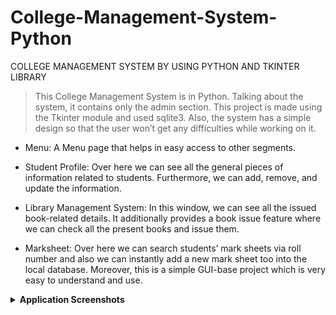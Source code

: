 # College-Management-System-Python
COLLEGE MANAGEMENT SYSTEM BY USING PYTHON AND TKINTER LIBRARY

>This College Management System is in Python. Talking about the system, it contains only the admin section. This project is made using the Tkinter module and used sqlite3. Also, the system has a simple design so that the user won’t get any difficulties while working on it.

- Menu: A Menu page that helps in easy access to other segments.

- Student Profile: Over here we can see all the general pieces of information related to students. Furthermore, we can add, remove, and update the information.

- Library Management System: In this window, we can see all the issued book-related details. It additionally provides a book issue feature where we can check all the present books and issue them.

- Marksheet: Over here we can search students’ mark sheets via roll number and also we can instantly add a new mark sheet too into the local database.
Moreover, this is a simple GUI-base project which is very easy to understand and use.

<details>
  <summary markdown="span"><b>Application Screenshots</b></summary>

<a href="https://ibb.co/RTFFKt2"><img src="https://i.ibb.co/b500VY1/Screenshot-from-2021-08-23-21-40-49.png" alt="Screenshot-from-2021-08-23-21-40-49" border="0"></a>
<a href="https://ibb.co/Nm7D08D"><img src="https://i.ibb.co/D8LcBxc/Screenshot-from-2021-08-23-21-45-49.png" alt="Screenshot-from-2021-08-23-21-45-49" border="0"></a>
<a href="https://ibb.co/kV7LG2D"><img src="https://i.ibb.co/4wqbFRS/Screenshot-from-2021-08-23-22-09-35.png" alt="Screenshot-from-2021-08-23-22-09-35" border="0"></a>

</details>  